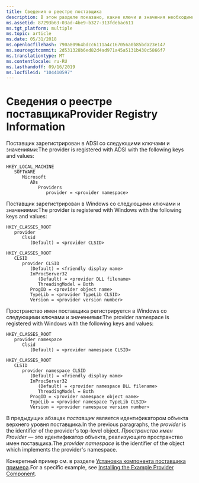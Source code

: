 ```yaml
---
title: Сведения о реестре поставщика
description: В этом разделе показано, какие ключи и значения необходимо задать при добавлении поставщика ADSI.
ms.assetid: 87293b63-03ad-4be9-b327-313fdebac611
ms.tgt_platform: multiple
ms.topic: article
ms.date: 05/31/2018
ms.openlocfilehash: 790a80964bdcc6111a4c167056a0b85bda23e147
ms.sourcegitcommit: 2d531328b6ed82d4ad971a45a5131b430c5866f7
ms.translationtype: MT
ms.contentlocale: ru-RU
ms.lasthandoff: 09/16/2019
ms.locfileid: "104410597"
---
```

# <a name="provider-registry-information"></a><span data-ttu-id="47182-103">Сведения о реестре поставщика</span><span class="sxs-lookup"><span data-stu-id="47182-103">Provider Registry Information</span></span>

<span data-ttu-id="47182-104">Поставщик зарегистрирован в ADSI со следующими ключами и значениями:</span><span class="sxs-lookup"><span data-stu-id="47182-104">The provider is registered with ADSI with the following keys and values:</span></span>

```
HKEY_LOCAL_MACHINE
   SOFTWARE
      Microsoft
         ADs
            Providers
               provider = <provider namespace>
```

<span data-ttu-id="47182-105">Поставщик зарегистрирован в Windows со следующими ключами и значениями:</span><span class="sxs-lookup"><span data-stu-id="47182-105">The provider is registered with Windows with the following keys and values:</span></span>

```
HKEY_CLASSES_ROOT
   provider
      Clsid
         (Default) = <provider CLSID>
```

```
HKEY_CLASSES_ROOT
   CLSID
      provider CLSID
         (Default) = <friendly display name>
         InProcServer32
            (Default) = <provider DLL filename>
            ThreadingModel = Both
         ProgID = <provider object name>
         TypeLib = <provider TypeLib CLSID>
         Version = <provider version number>
```

<span data-ttu-id="47182-106">Пространство имен поставщика регистрируется в Windows со следующими ключами и значениями:</span><span class="sxs-lookup"><span data-stu-id="47182-106">The provider namespace is registered with Windows with the following keys and values:</span></span>

```
HKEY_CLASSES_ROOT
   provider namespace
      Clsid
         (Default) = <provider namespace CLSID>
```

```
HKEY_CLASSES_ROOT
   CLSID
      provider namespace CLSID
         (Default) = <friendly display name>
         InProcServer32
            (Default) = <provider namespace DLL filename>
            ThreadingModel = Both
         ProgID = <provider namespace object name>
         TypeLib = <provider namespace TypeLib CLSID>
         Version = <provider namespace version number>
```

<span data-ttu-id="47182-107">В предыдущих абзацах *поставщик* является идентификатором объекта верхнего уровня поставщика.</span><span class="sxs-lookup"><span data-stu-id="47182-107">In the previous paragraphs, the *provider* is the identifier of the provider's top-level object.</span></span> <span data-ttu-id="47182-108">*Пространство имен Provider* — это идентификатор объекта, реализующего пространство имен поставщика.</span><span class="sxs-lookup"><span data-stu-id="47182-108">The *provider namespace* is the identifier of the object which implements the provider's namespace.</span></span>

<span data-ttu-id="47182-109">Конкретный пример см. в разделе [Установка компонента поставщика примера](installing-the-example-provider-component.md).</span><span class="sxs-lookup"><span data-stu-id="47182-109">For a specific example, see [Installing the Example Provider Component](installing-the-example-provider-component.md).</span></span>

 

 




